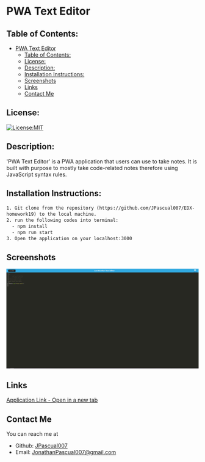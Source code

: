 # PWA Text Editor

## Table of Contents: 
- [PWA Text Editor](#pwa-text-editor)
  - [Table of Contents:](#table-of-contents)
  - [License:](#license)
  - [Description:](#description)
  - [Installation Instructions:](#installation-instructions)
  - [Screenshots](#screenshots)
  - [Links](#links)
  - [Contact Me](#contact-me)

## License:
[![License:MIT](https://img.shields.io/badge/License-MIT-yellow.svg)](https://opensource.org/licenses/MIT)

## Description:
'PWA Text Editor' is a PWA application that users can use to take notes. It is built with purpose to mostly take code-related notes therefore using JavaScript syntax rules.

## Installation Instructions: 
```
1. Git clone from the repository (https://github.com/JPascual007/EDX-homework19) to the local machine.
2. run the following codes into terminal:
  - npm install
  - npm run start
3. Open the application on your localhost:3000
```

## Screenshots
![Project Screenshot](PWA%20Note%20Taker.png)

## Links
[Application Link - Open in a new tab](https://git.heroku.com/pwatexteditor007.git)

## Contact Me
You can reach me at
- Github: [JPascual007](https://github.com/JPascual007)
- Email: [JonathanPascual007@gmail.com](mailto:JonathanPascual007@gmail.com)